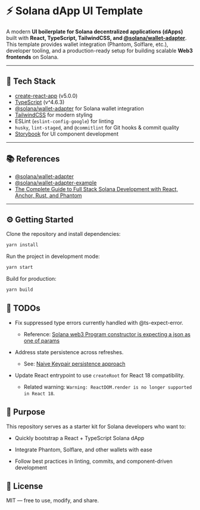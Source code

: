 # ⚡ Solana dApp UI Template  

A modern **UI boilerplate for Solana decentralized applications (dApps)** built with **React, TypeScript, TailwindCSS, and [@solana/wallet-adapter](https://github.com/solana-labs/wallet-adapter)**.  
This template provides wallet integration (Phantom, Solflare, etc.), developer tooling, and a production-ready setup for building scalable **Web3 frontends** on Solana.  

---

## 🚀 Tech Stack  

- [create-react-app](https://create-react-app.dev/) (v5.0.0)  
- [TypeScript](https://www.typescriptlang.org/) (v^4.6.3)  
- [@solana/wallet-adapter](https://github.com/solana-labs/wallet-adapter) for Solana wallet integration  
- [TailwindCSS](https://tailwindcss.com/) for modern styling  
- ESLint (`eslint-config-google`) for linting  
- `husky`, `lint-staged`, and `@commitlint` for Git hooks & commit quality  
- [Storybook](https://storybook.js.org/) for UI component development  

---

## 📚 References  

- [@solana/wallet-adapter](https://github.com/solana-labs/wallet-adapter)  
- [@solana/wallet-adapter-example](https://github.com/solana-labs/wallet-adapter/tree/master/packages/starter/example)  
- [The Complete Guide to Full Stack Solana Development with React, Anchor, Rust, and Phantom](https://dev.to/edge-and-node/the-complete-guide-to-full-stack-solana-development-with-react-anchor-rust-and-phantom-3291)  

---

## ⚙️ Getting Started  

Clone the repository and install dependencies:  

```bash
yarn install
```

Run the project in development mode:

```bash
yarn start
```

Build for production:

```bash
yarn build
```

## 📝 TODOs

- Fix suppressed type errors currently handled with @ts-expect-error.

  - Reference: [Solana web3 Program constructor is expecting a json as one of params](https://stackoverflow.com/questions/70655700/solana-web3-program-constructor-is-expecting-a-json-as-one-of-params)

- Address state persistence across refreshes.

  - See: [Naive Keypair persistence approach](https://gist.github.com/dabit3/7cbd18b8bc4b495c4831f8674902eb42)

- Update React entrypoint to use `createRoot` for React 18 compatibility.

  - Related warning: `Warning: ReactDOM.render is no longer supported in React 18`.

## 🎯 Purpose

This repository serves as a starter kit for Solana developers who want to:

- Quickly bootstrap a React + TypeScript Solana dApp

- Integrate Phantom, Solflare, and other wallets with ease

- Follow best practices in linting, commits, and component-driven development

## 📄 License

MIT — free to use, modify, and share.